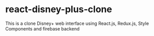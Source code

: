 # react-disney-plus-clone
This is a clone Disney+ web interface using React.js, Redux.js, Style Components and firebase backend
